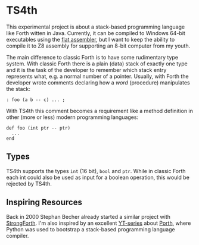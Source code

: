 # TS4th
This experimental project is about a stack-based programming language like Forth witten in Java.
Currently, it can be compiled to Windows 64-bit executables using the [flat assembler](https://flatassembler.net/), but I want to keep the ability to compile it to Z8 assembly for supporting an 8-bit computer from my youth.

The main difference to classic Forth is to have some rudimentary type system.
With classic Forth there is a plain (data) stack of exactly one type and it is the task of the developer to remember which stack entry represents what, e.g. a normal number of a pointer.
Usually, with Forth the developer wrote comments declaring how a *word* (procedure) manipulates the stack:
```
: foo (a b -- c) ... ;
```
With TS4th this comment becomes a requirement like a method definition in other (more or less) modern programming languages:
```
def foo (int ptr -- ptr)
  ...
end
```
## Types
TS4th supports the types `int` (16 bit), `bool` and `ptr`.
While in classic Forth each int could also be used as input for a boolean operation, this would be rejected by TS4th.

## Inspiring Resources
Back in 2000 Stephan Becher already started a similar project with [StrongForth](https://www.stephan-becher.de/strongforth/).
I'm also inspired by an excellent [YT-series](https://www.youtube.com/watch?v=8QP2fDBIxjM&list=PLpM-Dvs8t0VbMZA7wW9aR3EtBqe2kinu4) about [Porth](https://gitlab.com/tsoding/porth), where Python was used to bootstrap a stack-based programming language compiler.
